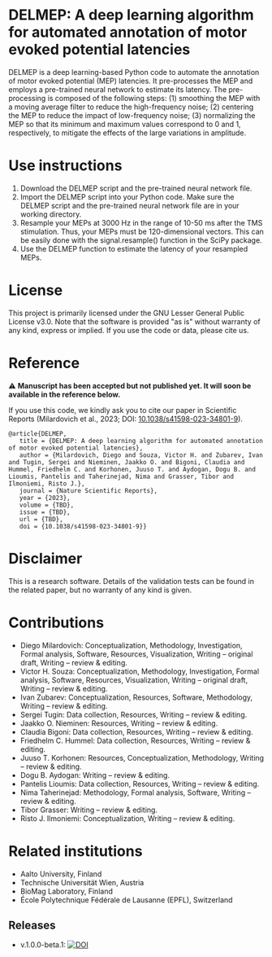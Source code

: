 # DELMEP: A deep learning algorithm for automated annotation of motor evoked potential latencies

DELMEP is a deep learning-based Python code to automate the annotation of motor evoked potential (MEP) latencies. It pre-processes the MEP and employs a pre-trained neural network to estimate its latency. The pre-processing is composed of the following steps: (1) smoothing the MEP with a moving average filter to reduce the high-frequency noise; (2) centering the MEP to reduce the impact of low-frequency noise; (3) normalizing the MEP so that its minimum and maximum values correspond to 0 and 1, respectively, to mitigate the effects of the large variations in amplitude.


# Use instructions 

1. Download the DELMEP script and the pre-trained neural network file.
2. Import the DELMEP script into your Python code. Make sure the DELMEP script and the pre-trained neural network file are in your working directory.
3. Resample your MEPs at 3000 Hz in the range of 10-50 ms after the TMS stimulation. Thus, your MEPs must be 120-dimensional vectors. This can be easily done with the signal.resample() function in the SciPy package.
4. Use the DELMEP function to estimate the latency of your resampled MEPs.
 
# License

This project is primarily licensed under the GNU Lesser General Public License v3.0. Note that the software is provided "as is" without warranty of any kind, express or implied. If you use the code or data, please cite us.

# Reference

:warning: **Manuscript has been accepted but not published yet. It will soon be available in the reference below.**

If you use this code, we kindly ask you to cite our paper in Scientific Reports (Milardovich et al., 2023; DOI: [10.1038/s41598-023-34801-9](https://dx.doi.org/10.1038/s41598-023-34801-9)). 
 
 ```
 @article{DELMEP,
    title = {DELMEP: A deep learning algorithm for automated annotation of motor evoked potential latencies},
    author = {Milardovich, Diego and Souza, Victor H. and Zubarev, Ivan and Tugin, Sergei and Nieminen, Jaakko O. and Bigoni, Claudia and Hummel, Friedhelm C. and Korhonen, Juuso T. and Aydogan, Dogu B. and Lioumis, Pantelis and Taherinejad, Nima and Grasser, Tibor and Ilmoniemi, Risto J.},
    journal = {Nature Scientific Reports},
    year = {2023},
    volume = {TBD},
    issue = {TBD},
    url = {TBD},
    doi = {10.1038/s41598-023-34801-9}}
```

# Disclaimer 

This is a research software. Details of the validation tests can be found in the related paper, but no warranty of any kind is given.
 
 # Contributions 

- Diego Milardovich: Conceptualization, Methodology, Investigation, Formal analysis, Software, Resources, Visualization, Writing – original draft, Writing – review & editing.
- Victor H. Souza: Conceptualization, Methodology, Investigation, Formal analysis, Software, Resources, Visualization, Writing – original draft, Writing – review & editing.
- Ivan Zubarev: Conceptualization, Resources, Software, Methodology, Writing – review & editing.
- Sergei Tugin: Data collection, Resources, Writing – review & editing.
- Jaakko O. Nieminen: Resources, Writing – review & editing.
- Claudia Bigoni: Data collection, Resources, Writing – review & editing.
- Friedhelm C. Hummel: Data collection, Resources, Writing – review & editing.
- Juuso T. Korhonen: Resources, Conceptualization, Methodology, Writing – review & editing.
- Dogu B. Aydogan: Writing – review & editing.
- Pantelis Lioumis: Data collection, Resources, Writing – review & editing.
- Nima Taherinejad: Methodology, Formal analysis, Software, Writing – review & editing.
- Tibor Grasser: Writing – review & editing.
- Risto J. Ilmoniemi: Conceptualization, Writing – review & editing.

# Related institutions

- Aalto University, Finland
- Technische Universität Wien, Austria
- BioMag Laboratory, Finland
- École Polytechnique Fédérale de Lausanne (EPFL), Switzerland

## Releases

- v.1.0.0-beta.1: [![DOI](https://zenodo.org/badge/504062995.svg)](https://zenodo.org/badge/latestdoi/504062995)
